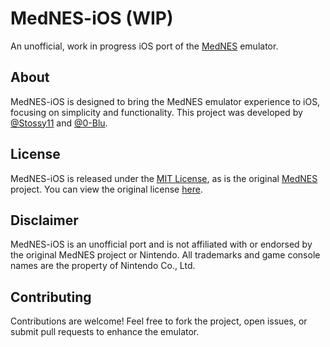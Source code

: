 # MedNES-iOS (WIP)

An unofficial, work in progress iOS port of the [MedNES](https://github.com/wpmed92/MedNES) emulator.

## About
MedNES-iOS is designed to bring the MedNES emulator experience to iOS, focusing on simplicity and functionality. This project was developed by [@Stossy11](https://github.com/stossy11) and [@0-Blu](https://github.com/0-Blu).

## License
MedNES-iOS is released under the [MIT License](LICENSE), as is the original [MedNES](https://github.com/wpmed92/MedNES) project. You can view the original license [here](https://github.com/wpmed92/MedNES/blob/master/LICENSE).

## Disclaimer
MedNES-iOS is an unofficial port and is not affiliated with or endorsed by the original MedNES project or Nintendo. All trademarks and game console names are the property of Nintendo Co., Ltd.

## Contributing
Contributions are welcome! Feel free to fork the project, open issues, or submit pull requests to enhance the emulator.
